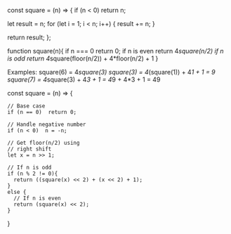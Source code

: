 const square = (n) => {
  if (n < 0) return n;

  let result = n;
  for (let i = 1; i < n; i++) {
    result += n;
  }

  return result;
};


function square(n){
    if n === 0 return 0;
    if n is even 
       return 4*square(n/2) 
    if n is odd
       return 4*square(floor(n/2)) + 4*floor(n/2) + 1 
  }
  
  Examples:
  square(6) = 4*square(3)
  square(3) = 4*(square(1)) + 4*1 + 1 = 9
  square(7) = 4*square(3) + 4*3 + 1 = 4*9 + 4*3 + 1 = 49

  const square = (n) => { 
  
    // Base case 
    if (n == 0)  return 0; 
  
    // Handle negative number 
    if (n < 0)  n = -n; 
  
    // Get floor(n/2) using 
    // right shift 
    let x = n >> 1; 
  
    // If n is odd  
    if (n % 2 != 0){
      return ((square(x) << 2) + (x << 2) + 1);
    }
    else { 
      // If n is even 
      return (square(x) << 2);
    }
  } 